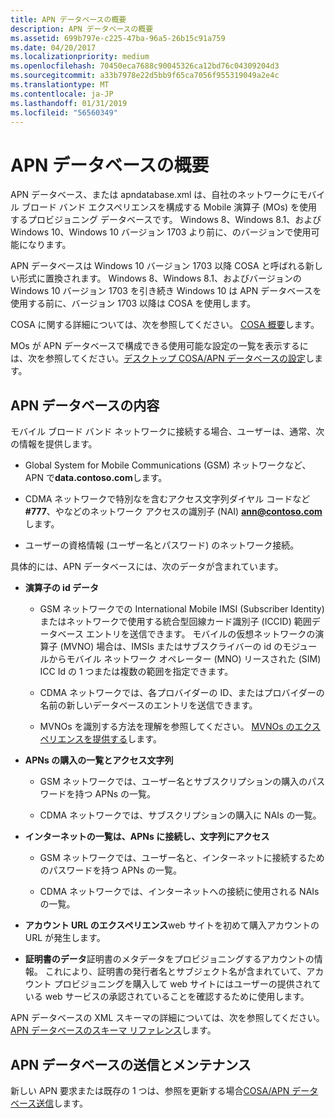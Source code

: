 ```yaml
---
title: APN データベースの概要
description: APN データベースの概要
ms.assetid: 699b797e-c225-47ba-96a5-26b15c91a759
ms.date: 04/20/2017
ms.localizationpriority: medium
ms.openlocfilehash: 70450eca7688c90045326ca12bd76c04309204d3
ms.sourcegitcommit: a33b7978e22d5bb9f65ca7056f955319049a2e4c
ms.translationtype: MT
ms.contentlocale: ja-JP
ms.lasthandoff: 01/31/2019
ms.locfileid: "56560349"
---
```

# <a name="apn-database-overview"></a>APN データベースの概要

APN データベース、または apndatabase.xml は、自社のネットワークにモバイル ブロード バンド エクスペリエンスを構成する Mobile 演算子 (MOs) を使用するプロビジョニング データベースです。 Windows 8、Windows 8.1、および Windows 10、Windows 10 バージョン 1703 より前に、のバージョンで使用可能になります。

APN データベースは Windows 10 バージョン 1703 以降 COSA と呼ばれる新しい形式に置換されます。 Windows 8、Windows 8.1、およびバージョンの Windows 10 バージョン 1703 を引き続き Windows 10 は APN データベースを使用する前に、バージョン 1703 以降は COSA を使用します。 

COSA に関する詳細については、次を参照してください。 [COSA 概要](cosa-overview.md)します。

MOs が APN データベースで構成できる使用可能な設定の一覧を表示するには、次を参照してください。[デスクトップ COSA/APN データベースの設定](desktop-cosa-apn-database-settings.md)します。

## <a name="span-idapndbconspanspan-idapndbconspanapn-database-contents"></a><span id="apndbcon"></span><span id="APNDBCON"></span>APN データベースの内容


モバイル ブロード バンド ネットワークに接続する場合、ユーザーは、通常、次の情報を提供します。

- Global System for Mobile Communications (GSM) ネットワークなど、APN で**data.contoso.com**します。

- CDMA ネットワークで特別なを含むアクセス文字列ダイヤル コードなど **\#777**、やなどのネットワーク アクセスの識別子 (NAI)  <strong>ann@contoso.com</strong>します。

- ユーザーの資格情報 (ユーザー名とパスワード) のネットワーク接続。

具体的には、APN データベースには、次のデータが含まれています。

-   **演算子の id データ**

    -   GSM ネットワークでの International Mobile IMSI (Subscriber Identity) またはネットワークで使用する統合型回線カード識別子 (ICCID) 範囲データベース エントリを送信できます。 モバイルの仮想ネットワークの演算子 (MVNO) 場合は、IMSIs またはサブスクライバーの id のモジュールからモバイル ネットワーク オペレーター (MNO) リースされた (SIM) ICC Id の 1 つまたは複数の範囲を指定できます。

    -   CDMA ネットワークでは、各プロバイダーの ID、またはプロバイダーの名前の新しいデータベースのエントリを送信できます。

    -   MVNOs を識別する方法を理解を参照してください。 [MVNOs のエクスペリエンスを提供する](delivering-experiences-for-mvnos.md)します。

-   **APNs の購入の一覧とアクセス文字列**

    -   GSM ネットワークでは、ユーザー名とサブスクリプションの購入のパスワードを持つ APNs の一覧。

    -   CDMA ネットワークでは、サブスクリプションの購入に NAIs の一覧。

-   **インターネットの一覧は、APNs に接続し、文字列にアクセス**

    -   GSM ネットワークでは、ユーザー名と、インターネットに接続するためのパスワードを持つ APNs の一覧。

    -   CDMA ネットワークでは、インターネットへの接続に使用される NAIs の一覧。

-   **アカウント URL のエクスペリエンス**web サイトを初めて購入アカウントの URL が発生します。

-   **証明書のデータ**証明書のメタデータをプロビジョニングするアカウントの情報。 これにより、証明書の発行者名とサブジェクト名が含まれていて、アカウント プロビジョニングを購入して web サイトにはユーザーの提供されている web サービスの承認されていることを確認するために使用します。

APN データベースの XML スキーマの詳細については、次を参照してください。 [APN データベースのスキーマ リファレンス](apn-database-schema-reference.md)します。

## <a name="span-idabndbsubspanspan-idabndbsubspanapn-database-submission-and-maintenance"></a><span id="abndbsub"></span><span id="ABNDBSUB"></span>APN データベースの送信とメンテナンス


新しい APN 要求または既存の 1 つは、参照を更新する場合[COSA/APN データベース送信](cosa-apn-database-submission.md)します。
 





